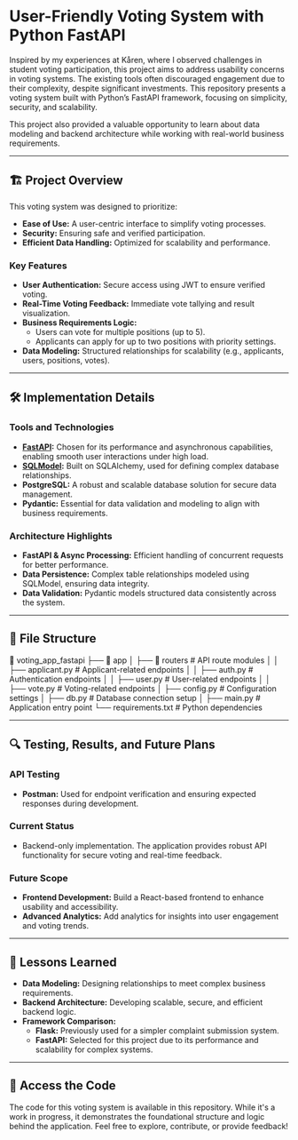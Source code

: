 # User-Friendly Voting System with Python FastAPI

Inspired by my experiences at Kåren, where I observed challenges in student voting participation, this project aims to address usability concerns in voting systems. The existing tools often discouraged engagement due to their complexity, despite significant investments. This repository presents a voting system built with Python’s FastAPI framework, focusing on simplicity, security, and scalability.

This project also provided a valuable opportunity to learn about data modeling and backend architecture while working with real-world business requirements.

---

## 🏗️ Project Overview

This voting system was designed to prioritize:
- **Ease of Use:** A user-centric interface to simplify voting processes.
- **Security:** Ensuring safe and verified participation.
- **Efficient Data Handling:** Optimized for scalability and performance.

### Key Features
- **User Authentication:** Secure access using JWT to ensure verified voting.
- **Real-Time Voting Feedback:** Immediate vote tallying and result visualization.
- **Business Requirements Logic:** 
  - Users can vote for multiple positions (up to 5).
  - Applicants can apply for up to two positions with priority settings.
- **Data Modeling:** Structured relationships for scalability (e.g., applicants, users, positions, votes).

---

## 🛠️ Implementation Details

### Tools and Technologies
- **[FastAPI](https://fastapi.tiangolo.com/):** Chosen for its performance and asynchronous capabilities, enabling smooth user interactions under high load.
- **[SQLModel](https://sqlmodel.tiangolo.com/):** Built on SQLAlchemy, used for defining complex database relationships.
- **PostgreSQL:** A robust and scalable database solution for secure data management.
- **Pydantic:** Essential for data validation and modeling to align with business requirements.

### Architecture Highlights
- **FastAPI & Async Processing:** Efficient handling of concurrent requests for better performance.
- **Data Persistence:** Complex table relationships modeled using SQLModel, ensuring data integrity.
- **Data Validation:** Pydantic models structured data consistently across the system.

---

## 📂 File Structure

📂 voting_app_fastapi
├── 📁 app
│   ├── 📁 routers            # API route modules
│   │   ├── applicant.py      # Applicant-related endpoints
│   │   ├── auth.py           # Authentication endpoints
│   │   ├── user.py           # User-related endpoints
│   │   ├── vote.py           # Voting-related endpoints
│   ├── config.py             # Configuration settings
│   ├── db.py                 # Database connection setup
│   ├── main.py               # Application entry point
└── requirements.txt          # Python dependencies


---

## 🔍 Testing, Results, and Future Plans

### API Testing
- **Postman:** Used for endpoint verification and ensuring expected responses during development.

### Current Status
- Backend-only implementation. The application provides robust API functionality for secure voting and real-time feedback.

### Future Scope
- **Frontend Development:** Build a React-based frontend to enhance usability and accessibility.
- **Advanced Analytics:** Add analytics for insights into user engagement and voting trends.

---

## 🚀 Lessons Learned

- **Data Modeling:** Designing relationships to meet complex business requirements.
- **Backend Architecture:** Developing scalable, secure, and efficient backend logic.
- **Framework Comparison:** 
  - **Flask:** Previously used for a simpler complaint submission system. 
  - **FastAPI:** Selected for this project due to its performance and scalability for complex systems.

---

## 📂 Access the Code

The code for this voting system is available in this repository. While it's a work in progress, it demonstrates the foundational structure and logic behind the application. Feel free to explore, contribute, or provide feedback!
